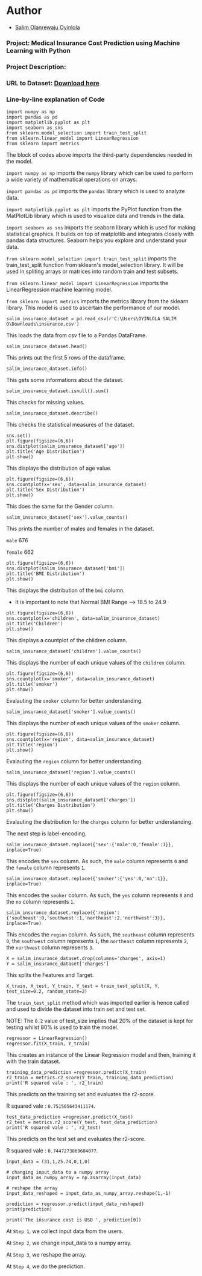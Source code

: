 # Author

* [Salim Olanrewaju Oyinlola](https://twitter.com/salimopines)

### Project: Medical Insurance Cost Prediction using Machine Learning with Python
### Project Description: 


### URL to Dataset: [Download here](https://www.kaggle.com/datasets/mirichoi0218/insurance)

### Line-by-line explanation of Code

```
import numpy as np
import pandas as pd
import matplotlib.pyplot as plt
import seaborn as sns
from sklearn.model_selection import train_test_split
from sklearn.linear_model import LinearRegression
from sklearn import metrics
```

The block of codes above imports the third-party dependencies needed in the model.  

`import numpy as np` imports the `numpy` library which can be used to perform a wide variety of mathematical operations on arrays.

`import pandas as pd` imports the `pandas` library which is used to analyze data.

`import matplotlib.pyplot as plt` imports the PyPlot function from the MatPlotLib library which is used to visualize data and trends in the data.

`import seaborn as sns` imports the seaborn library which is used for making statistical graphics. It builds on top of matplotlib and integrates closely with pandas data structures. Seaborn helps you explore and understand your data.

`from sklearn.model_selection import train_test_split` imports the train_test_split function from sklearn's model_selection library. It will be used in spliting arrays or matrices into random train and test subsets.

`from sklearn.linear_model import LinearRegression` imports the LinearRegression machine learning model. 

`from sklearn import metrics` imports the metrics library from the sklearn library. This model is used to ascertain the performance of our model. 


```
salim_insurance_dataset = pd.read_csv(r'C:\Users\OYINLOLA SALIM O\Downloads\insurance.csv')
```

This loads the data from csv file to a Pandas DataFrame. 

```
salim_insurance_dataset.head()
```

This prints out the first 5 rows of the dataframe. 

```
salim_insurance_dataset.info()
```

This gets some informations about the dataset. 

```
salim_insurance_dataset.isnull().sum()
```

This checks for missing values. 

```
salim_insurance_dataset.describe()
```

This checks the statistical measures of the dataset.

```
sns.set()
plt.figure(figsize=(6,6))
sns.distplot(salim_insurance_dataset['age'])
plt.title('Age Distribution')
plt.show()
```

This displays the distribution of age value. 

```
plt.figure(figsize=(6,6))
sns.countplot(x='sex', data=salim_insurance_dataset)
plt.title('Sex Distribution')
plt.show()
```

This does the same for the Gender column. 

```
salim_insurance_dataset['sex'].value_counts()
```

This prints the number of males and females in the dataset. 

`male`      676

`female`    662

```
plt.figure(figsize=(6,6))
sns.distplot(salim_insurance_dataset['bmi'])
plt.title('BMI Distribution')
plt.show()
```

This displays the distribution of the `bmi` column. 

- It is important to note that Normal BMI Range --> 18.5 to 24.9

```
plt.figure(figsize=(6,6))
sns.countplot(x='children', data=salim_insurance_dataset)
plt.title('Children')
plt.show()
```

This displays a countplot of the children column. 

```
salim_insurance_dataset['children'].value_counts()
```

This displays the number of each unique values of the `children` column. 

```
plt.figure(figsize=(6,6))
sns.countplot(x='smoker', data=salim_insurance_dataset)
plt.title('smoker')
plt.show()
```

Evalauting the `smoker` column for better understanding.

```
salim_insurance_dataset['smoker'].value_counts()
```

This displays the number of each unique values of the `smoker` column. 

```
plt.figure(figsize=(6,6))
sns.countplot(x='region', data=salim_insurance_dataset)
plt.title('region')
plt.show()
```

Evalauting the `region` column for better understanding.

```
salim_insurance_dataset['region'].value_counts()
```

This displays the number of each unique values of the `region` column. 

```
plt.figure(figsize=(6,6))
sns.distplot(salim_insurance_dataset['charges'])
plt.title('Charges Distribution')
plt.show()
```

Evalauting the distribution for the `charges` column for better understanding.


The next step is label-encoding. 

```
salim_insurance_dataset.replace({'sex':{'male':0,'female':1}}, inplace=True)
```

This encodes the `sex` column. As such, the `male` column represents `0` and the `female` column represents `1`. 

```
salim_insurance_dataset.replace({'smoker':{'yes':0,'no':1}}, inplace=True)
```

This encodes the `smoker` column. As such, the `yes` column represents `0` and the `no` column represents `1`.

```
salim_insurance_dataset.replace({'region':{'southeast':0,'southwest':1,'northeast':2,'northwest':3}}, inplace=True)
```

This encodes the `region` column. As such, the `southeast` column represents `0`, the `southwest` column represents `1`, the `northeast` column represents `2`, the `northwest` column represents `3`. 

```
X = salim_insurance_dataset.drop(columns='charges', axis=1)
Y = salim_insurance_dataset['charges']
```

This splits the Features and Target. 

```
X_train, X_test, Y_train, Y_test = train_test_split(X, Y, test_size=0.2, random_state=2)
```

The `train_test_split` method which was imported earlier is hence called and used to divide the dataset into train set and test set. 

NOTE: The `0.2` value of test_size implies that 20% of the dataset is kept for testing whilst 80% is used to train the model. 

```
regressor = LinearRegression()
regressor.fit(X_train, Y_train)
```

This creates an instance of the Linear Regression model and then, training it with the train dataset. 

```
training_data_prediction =regressor.predict(X_train)
r2_train = metrics.r2_score(Y_train, training_data_prediction)
print('R squared vale : ', r2_train)
```

This predicts on the training set and evaluates the r2-score. 

R squared vale :   `0.751505643411174`. 

```
test_data_prediction =regressor.predict(X_test)
r2_test = metrics.r2_score(Y_test, test_data_prediction)
print('R squared vale : ', r2_test)
```

This predicts on the test set and evaluates the r2-score. 

R squared vale :  `0.7447273869684077`.

```
input_data = (31,1,25.74,0,1,0)

# changing input_data to a numpy array
input_data_as_numpy_array = np.asarray(input_data)

# reshape the array
input_data_reshaped = input_data_as_numpy_array.reshape(1,-1)

prediction = regressor.predict(input_data_reshaped)
print(prediction)

print('The insurance cost is USD ', prediction[0])
```

At `Step 1`, we collect input data from the users. 

At `Step 2`, we change input_data to a numpy array. 

At `Step 3`, we reshape the array. 

At `Step 4`, we do the prediction.
